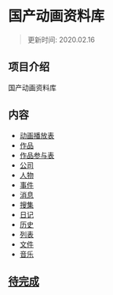 # 国产动画资料库
>更新时间: 2020.02.16
## 项目介绍
国产动画资料库  
## 内容
* [动画播放表](./data/动画播放表.md)
* [作品](./data/作品.md)
* [作品参与表](./data/作品参与表.md)
* [公司](./data/公司.md)
* [人物](./data/人物.md)
* [事件](./data/事件.md)
* [消息](./data/消息.md)
* [搜集](./data/搜集.md)
* [日记](./data/日记.md)
* [历史](./data/历史.md)
* [列表](./data/列表.md)
* [文件](./data/文件.md)
* [音乐](./data/音乐.md)
## [待完成](./data/待完成.md)
